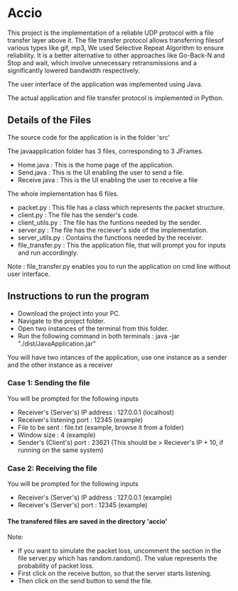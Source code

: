 # Accio
This project is the implementation of a reliable UDP protocol with a file transfer layer above it. The file transfer protocol allows transferring filesof various types like gif, mp3, We used Selective Repeat Algorithm to ensure reliability. It is a better alternative to other approaches like Go-Back-N and Stop and wait, which involve unnecessary retransmissions and a significantly lowered bandwidth respectively.

The user interface of the application was implemented using Java.

The actual application and file transfer protocol is implemented in Python.

## Details of the Files

The source code for the application is in the folder 'src'

The javaapplication folder has 3 files, corresponding to 3 JFrames.
- Home.java : This is the home page of the application.
- Send.java : This is the UI enabling the user to send a file.
- Receive.java : This is the UI enabling the user to receive a file 

The whole implementation has 6 files.
- packet.py : This file has a class which represents the packet structure. 
- client.py : The file has the sender's code. 
- client_utils.py : The file has the funtions needed by the sender.
- server.py : The file has the reciever's side of the implementation.
- server_utils.py : Contains the functions needed by the receiver.
- file_transfer.py : This the application file, that will prompt you for inputs and run accordingly.

Note : file_transfer.py enables you to run the application on cmd line without user interface.

## Instructions to run the program

- Download the project into your PC.
- Navigate to the project folder.
- Open two instances of the terminal from this folder.
- Run the following command in both terminals : java -jar "./dist/JavaApplication.jar"

You will have two intances of the application, use one instance as a sender and the other instance as a receiver

### Case 1: Sending the file

You will be prompted for the following inputs
  - Receiver's (Server's) IP address : 127.0.0.1 (localhost)
  - Receiver's listening port : 12345 (example)
  - File to be sent : file.txt (example, browse it from a folder)
  - Window size : 4 (example)
  - Sender's (Client's) port : 23621 (This should be > Reciever's IP + 10, if running on the same system)

### Case 2: Receiving the file

You will be prompted for the following inputs 
  - Receiver's (Server's) IP address : 127.0.0.1 (example)
  - Receiver's (Server's) port : 12345 (example)

#### The transfered files are saved in the directory 'accio'

Note:
- If you want to simulate the packet loss, uncomment the section in the file server.py which has random.random(). The value represents the probability of packet loss.
- First click on the receive button, so that the server starts listening.
- Then click on the send button to send the file.

